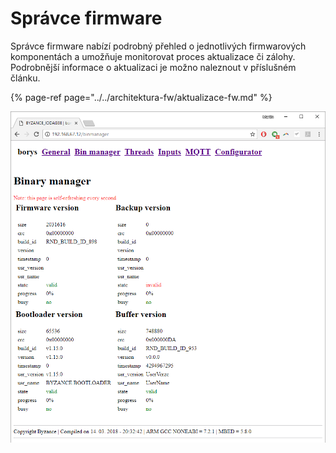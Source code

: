 # Správce firmware

Správce firmware nabízí podrobný přehled o jednotlivých firmwarových komponentách a umožňuje monitorovat proces aktualizace či zálohy. Podrobnější informace o aktualizaci je možno naleznout v příslušném článku.

{% page-ref page="../../architektura-fw/aktualizace-fw.md" %}

![](../../../.gitbook/assets/web_binmanager.png)

